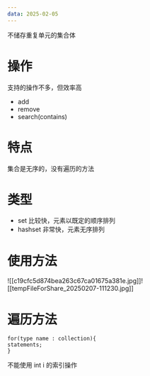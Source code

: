 ```yaml
---
data: 2025-02-05
---
```


不储存重复单元的集合体
# 操作
支持的操作不多，但效率高
- add 
- remove 
- search(contains)

# 特点
集合是无序的，没有遍历的方法

# 类型
- set   比较快，元素以既定的顺序排列
- hashset   非常快，元素无序排列

# 使用方法

![[c19cfc5d874bea263c67ca01675a381e.jpg]]![[tempFileForShare_20250207-111230.jpg]]
# 遍历方法
```
for(type name : collection){
statements;
}
```
不能使用 int i 的索引操作        